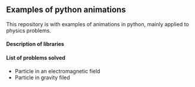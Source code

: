 ## Examples of python animations

This repository is with examples of animations in python, mainly applied to physics problems.

#### Description of libraries


#### List of problems solved

* Particle in an electromagnetic field
* Particle in gravity filed
